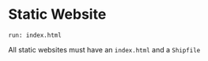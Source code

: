 # Static Website

```
run: index.html
```

<Tip>All static websites must have an `index.html` and a `Shipfile`</Tip>
